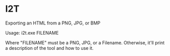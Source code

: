 ﻿# I2T
Exporting an HTML from a PNG, JPG, or BMP

Usage:
i2t.exe FILENAME

Where "FILENAME" must be a PNG, JPG, or a Filename. Otherwise, it'll print a description of the tool and how to use it.